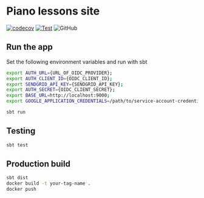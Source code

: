 # Piano lessons site

[![codecov](https://codecov.io/gh/MancunianSam/piano-lessons/branch/main/graph/badge.svg?token=5B9IBI3HNA)](https://codecov.io/gh/MancunianSam/piano-lessons)
[![Test](https://github.com/MancunianSam/piano-lessons/actions/workflows/test.yml/badge.svg)](https://github.com/MancunianSam/piano-lessons/actions/workflows/test.yml)
![GitHub](https://img.shields.io/github/license/MancunianSam/piano-lessons)

## Run the app

Set the following environment variables and run with sbt
```bash
export AUTH_URL={URL_OF_OIDC_PROVIDER};
export AUTH_CLIENT_ID={OIDC_CLIENT_ID};
export SENDGRID_API_KEY={SENDGRID_API_KEY};
export AUTH_SECRET={OIDC_CLIENT_SECRET};
export BASE_URL=http://localhost:9000;
export GOOGLE_APPLICATION_CREDENTIALS=/path/to/service-account-credentials

sbt run
```

## Testing
```bash
sbt test
```

## Production build
```bash
sbt dist
docker build -t your-tag-name .
docker push
```
